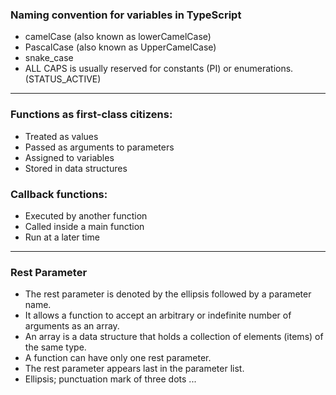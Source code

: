 ### Naming convention for variables in TypeScript
* camelCase (also known as lowerCamelCase)
* PascalCase (also known as UpperCamelCase)
* snake_case
* ALL CAPS is usually reserved for constants (PI) or enumerations. (STATUS_ACTIVE)
---
### Functions as first-class citizens:
* Treated as values
* Passed as arguments to parameters
* Assigned to variables
* Stored in data structures

### Callback functions:
* Executed by another function
* Called inside a main function
* Run at a later time
---
### Rest Parameter
- The rest parameter is denoted by the ellipsis followed by a parameter name. 
- It allows a function to accept an arbitrary or indefinite number of arguments as an array.
- An array is a data structure that holds a collection of elements (items) of the same type.
- A function can have only one rest parameter.
- The rest parameter appears last in the parameter list.
- Ellipsis; punctuation mark of three dots ...